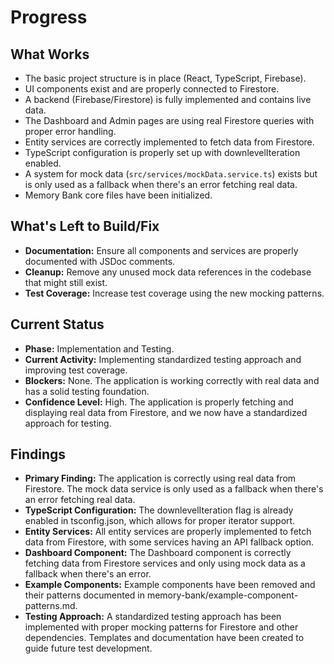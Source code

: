 # Progress

## What Works

*   The basic project structure is in place (React, TypeScript, Firebase).
*   UI components exist and are properly connected to Firestore.
*   A backend (Firebase/Firestore) is fully implemented and contains live data.
*   The Dashboard and Admin pages are using real Firestore queries with proper error handling.
*   Entity services are correctly implemented to fetch data from Firestore.
*   TypeScript configuration is properly set up with downlevelIteration enabled.
*   A system for mock data (`src/services/mockData.service.ts`) exists but is only used as a fallback when there's an error fetching real data.
*   Memory Bank core files have been initialized.

## What's Left to Build/Fix

*   **Documentation:** Ensure all components and services are properly documented with JSDoc comments.
*   **Cleanup:** Remove any unused mock data references in the codebase that might still exist.
*   **Test Coverage:** Increase test coverage using the new mocking patterns.

## Current Status

*   **Phase:** Implementation and Testing.
*   **Current Activity:** Implementing standardized testing approach and improving test coverage.
*   **Blockers:** None. The application is working correctly with real data and has a solid testing foundation.
*   **Confidence Level:** High. The application is properly fetching and displaying real data from Firestore, and we now have a standardized approach for testing.

## Findings

*   **Primary Finding:** The application is correctly using real data from Firestore. The mock data service is only used as a fallback when there's an error fetching real data.
*   **TypeScript Configuration:** The downlevelIteration flag is already enabled in tsconfig.json, which allows for proper iterator support.
*   **Entity Services:** All entity services are properly implemented to fetch data from Firestore, with some services having an API fallback option.
*   **Dashboard Component:** The Dashboard component is correctly fetching data from Firestore services and only using mock data as a fallback when there's an error.
*   **Example Components:** Example components have been removed and their patterns documented in memory-bank/example-component-patterns.md.
*   **Testing Approach:** A standardized testing approach has been implemented with proper mocking patterns for Firestore and other dependencies. Templates and documentation have been created to guide future test development.